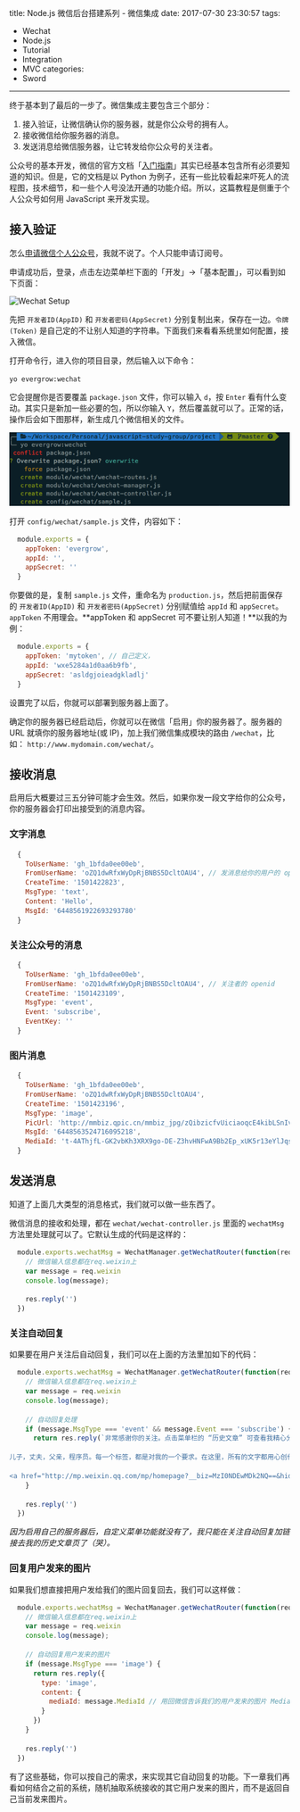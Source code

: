 title: Node.js 微信后台搭建系列 - 微信集成
date: 2017-07-30 23:30:57
tags:
  - Wechat
  - Node.js
  - Tutorial
  - Integration
  - MVC
categories:
  - Sword
---

终于基本到了最后的一步了。微信集成主要包含三个部分：  

1. 接入验证，让微信确认你的服务器，就是你公众号的拥有人。  
2. 接收微信给你服务器的消息。  
3. 发送消息给微信服务器，让它转发给你公众号的关注者。  

公众号的基本开发，微信的官方文档「[入门指南][]」其实已经基本包含所有必须要知道的知识。但是，它的文档是以 Python 为例子，还有一些比较看起来吓死人的流程图，技术细节，和一些个人号没法开通的功能介绍。所以，这篇教程是侧重于个人公众号如何用 JavaScript 来开发实现。  

[入门指南]: https://mp.weixin.qq.com/wiki?t=resource/res_main&id=mp1472017492_58YV5


## 接入验证

[申请微信个人公众号]: https://mp.weixin.qq.com/cgi-bin/loginpage?t=wxm2-login&lang=zh_CN

怎么[申请微信个人公众号][]，我就不说了。个人只能申请订阅号。  

申请成功后，登录，点击左边菜单栏下面的「开发」->「基本配置」，可以看到如下页面：  

![Wechat Setup](https://raw.githubusercontent.com/kenspirit/blog-cdn-data/master/11-wechat-setup.png)

先把 `开发者ID(AppID)` 和 `开发者密码(AppSecret)` 分别复制出来，保存在一边。`令牌(Token)` 是自己定的不让别人知道的字符串。下面我们来看看系统里如何配置，接入微信。  

打开命令行，进入你的项目目录，然后输入以下命令：  

`yo evergrow:wechat`  

它会提醒你是否要覆盖 `package.json` 文件，你可以输入 `d`，按 `Enter` 看有什么变动。其实只是新加一些必要的包，所以你输入 `Y`，然后覆盖就可以了。正常的话，操作后会如下图那样，新生成几个微信相关的文件。  

![Wechat Module Generation](https://raw.githubusercontent.com/kenspirit/blog-cdn-data/master/11-wechat-module-generation.png)

打开 `config/wechat/sample.js` 文件，内容如下：  

```javascript
  module.exports = {
    appToken: 'evergrow',
    appId: '',
    appSecret: ''
  }
```

你要做的是，复制 `sample.js` 文件，重命名为 `production.js`，然后把前面保存的 `开发者ID(AppID)` 和 `开发者密码(AppSecret)` 分别赋值给 `appId` 和 `appSecret`。`appToken` 不用理会。**appToken 和 appSecret 可不要让别人知道！**以我的为例：  

```javascript
  module.exports = {
    appToken: 'mytoken', // 自己定义，
    appId: 'wxe5284a1d0aa6b9fb',
    appSecret: 'asldgjoieadgkladlj'
  }
```

设置完了以后，你就可以部署到服务器上面了。  

确定你的服务器已经启动后，你就可以在微信「启用」你的服务器了。服务器的 URL 就填你的服务器地址(或 IP)，加上我们微信集成模块的路由 `/wechat`，比如： `http://www.mydomain.com/wechat/`。  


## 接收消息

启用后大概要过三五分钟可能才会生效。然后，如果你发一段文字给你的公众号，你的服务器会打印出接受到的消息内容。  

### 文字消息

```javascript
  {
    ToUserName: 'gh_1bfda0ee00eb',
    FromUserName: 'oZQ1dwRfxWyDpRjBNBS5DcltOAU4', // 发消息给你的用户的 openid
    CreateTime: '1501422823',
    MsgType: 'text',
    Content: 'Hello',
    MsgId: '6448561922693293780'
  }
```

### 关注公众号的消息  

```javascript
  {
    ToUserName: 'gh_1bfda0ee00eb',
    FromUserName: 'oZQ1dwRfxWyDpRjBNBS5DcltOAU4', // 关注者的 openid
    CreateTime: '1501423109',
    MsgType: 'event',
    Event: 'subscribe',
    EventKey: ''
  }
```

### 图片消息

```javascript
  {
    ToUserName: 'gh_1bfda0ee00eb',
    FromUserName: 'oZQ1dwRfxWyDpRjBNBS5DcltOAU4',
    CreateTime: '1501423196',
    MsgType: 'image',
    PicUrl: 'http://mmbiz.qpic.cn/mmbiz_jpg/zQibzicfvUiciaoqcE4kibLSnIvGs2SI0g5zHSnUQFeXvom1SHLEAHK8csInU7jXodQaG1ScxibfwkSG7MEK09xyukTQ/0',
    MsgId: '6448563524716095218',
    MediaId: 't-4AThjfL-GK2vbKh3XRX9go-DE-Z3hvHNFwA9Bb2Ep_xUK5r13eYlJqsD8FLqqw'
  }
```

## 发送消息

知道了上面几大类型的消息格式，我们就可以做一些东西了。  

微信消息的接收和处理，都在 `wechat/wechat-controller.js` 里面的 `wechatMsg` 方法里处理就可以了。它默认生成的代码是这样的：  

```javascript
  module.exports.wechatMsg = WechatManager.getWechatRouter(function(req, res, next) {
    // 微信输入信息都在req.weixin上
    var message = req.weixin
    console.log(message);

    res.reply('')
  })
```

### 关注自动回复

如果要在用户关注后自动回复，我们可以在上面的方法里加如下的代码：  

```javascript
  module.exports.wechatMsg = WechatManager.getWechatRouter(function(req, res, next) {
    // 微信输入信息都在req.weixin上
    var message = req.weixin
    console.log(message);

    // 自动回复处理
    if (message.MsgType === 'event' && message.Event === 'subscribe') {
      return res.reply(`非常感谢你的关注。点击菜单栏的 “历史文章” 可查看我精心分类的文章列表。

儿子，丈夫，父亲，程序员。每一个标签，都是对我的一个要求。在这里，所有的文字都用心创作，记录了我在每一个标签下逐渐成长的经历和思考。希望某一篇文章，甚至某一句话，能与你产生共鸣。

<a href="http://mp.weixin.qq.com/mp/homepage?__biz=MzI0NDEwMDk2NQ==&hid=1&sn=b1cd332c53a573ea36c4a71e19f47539#wechat_redirect">历史文章</a>`)
    }

    res.reply('')
  })
```

_因为启用自己的服务器后，自定义菜单功能就没有了，我只能在关注自动回复加链接去我的历史文章页了（哭）。_


### 回复用户发来的图片

如果我们想直接把用户发给我们的图片回复回去，我们可以这样做：  

```javascript
  module.exports.wechatMsg = WechatManager.getWechatRouter(function(req, res, next) {
    // 微信输入信息都在req.weixin上
    var message = req.weixin
    console.log(message);

    // 自动回复用户发来的图片
    if (message.MsgType === 'image') {
      return res.reply({
        type: 'image',
        content: {
          mediaId: message.MediaId // 用回微信告诉我们的用户发来的图片 MediaId
        }
      })
    }

    res.reply('')
  })
```

有了这些基础，你可以按自己的需求，来实现其它自动回复的功能。下一章我们再看如何结合之前的系统，随机抽取系统接收的其它用户发来的图片，而不是返回自己当前发来图片。  
